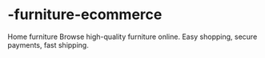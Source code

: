 # -furniture-ecommerce
Home furniture Browse high-quality furniture online. Easy shopping, secure payments, fast shipping.
